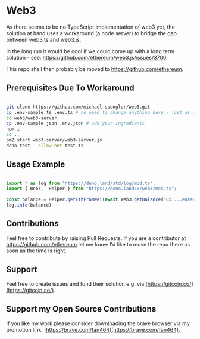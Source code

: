 # Web3 


As there seems to be no TypeScript implementation of web3 yet, the solution at hand uses a workaround (a node server) to bridge the gap between web3.ts and web3.js.

In the long run it would be cool if we could come up with a long term solution - see: https://github.com/ethereum/web3.js/issues/3700.

This repo shall then probably be moved to https://github.com/ethereum.  


## Prerequisites Due To Workaround

```sh

git clone https://github.com/michael-spengler/web3.git
cp .env-sample.ts .env.ts # no need to change anything here - just as an option
cd web3/web3-server
cp .env-sample.json .env.json # add your ingredients 
npm i
cd ..
pm2 start web3-server/web3-server.js
deno test --allow-net test.ts

```

## Usage Example 

```ts

import * as log from "https://deno.land/std/log/mod.ts";
import { Web3,  Helper } from "https://deno.land/x/web3/mod.ts";

const balance = Helper.getEthFromWei(await Web3.getBalance('0x....enterAddressHere-NOTTheKey:)'))
log.info(balance)

``` 

## Contributions
Feel free to contribute by raising Pull Requests. If you are a contributor at https://github.com/ethereum let me know I'd like to move the repo there as soon as the time is right.


## Support
Feel free to create issues and fund their solution e.g. via [https://gitcoin.co/](https://gitcoin.co/).  


## Support my Open Source Contributions

If you like my work please consider downloading the brave browser via my
promotion link: [https://brave.com/fan464](https://brave.com/fan464).

![![](https://brave.com/)](https://brave.com/wp-content/uploads/2019/01/logotype-full-color.svg)
